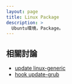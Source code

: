 ```yaml
---
layout: page
title: Linux Package
description: >
  Ubuntu環境，Package。
---
```


## 相關討論

* [update linux-generic](/book-ubuntu-qna/read/case/linux-package/update-linux-generic.html)
* [hook update-grub](/book-ubuntu-qna/read/case/linux-package/hook-update-grub.html)
